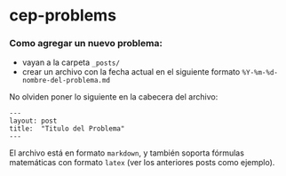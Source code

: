 # cep-problems

### Como agregar un nuevo problema:

- vayan a la carpeta `_posts/`
- crear un archivo con la fecha actual en el siguiente formato `%Y-%m-%d-nombre-del-problema.md`

No olviden poner lo siguiente en la cabecera del archivo:

    ---
    layout: post
    title:  "Titulo del Problema"
    ---

El archivo está en formato `markdown`, y también soporta fórmulas matemáticas con formato `latex` (ver los anteriores posts como ejemplo).
